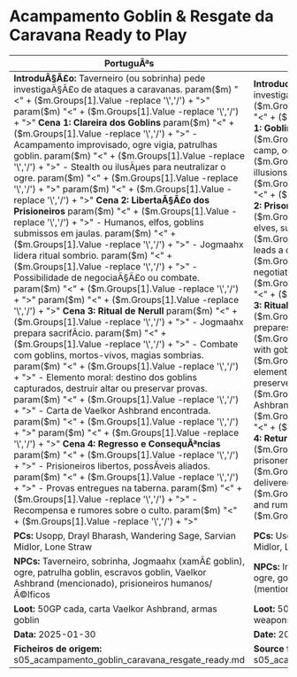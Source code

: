 ﻿# Acampamento Goblin & Resgate da Caravana  Ready to Play

| PortuguÃªs | English |
|-----------|---------|
| **IntroduÃ§Ã£o:** Taverneiro (ou sobrinha) pede investigaÃ§Ã£o de ataques a caravanas. param($m) "<" + ($m.Groups[1].Value -replace '\\','/') + ">"  param($m) "<" + ($m.Groups[1].Value -replace '\\','/') + ">" **Cena 1: Clareira dos Goblins** param($m) "<" + ($m.Groups[1].Value -replace '\\','/') + ">" - Acampamento improvisado, ogre vigia, patrulhas goblin. param($m) "<" + ($m.Groups[1].Value -replace '\\','/') + ">" - Stealth ou ilusÃµes para neutralizar o ogre. param($m) "<" + ($m.Groups[1].Value -replace '\\','/') + ">"  param($m) "<" + ($m.Groups[1].Value -replace '\\','/') + ">" **Cena 2: LibertaÃ§Ã£o dos Prisioneiros** param($m) "<" + ($m.Groups[1].Value -replace '\\','/') + ">" - Humanos, elfos, goblins submissos em jaulas. param($m) "<" + ($m.Groups[1].Value -replace '\\','/') + ">" - Jogmaahx lidera ritual sombrio. param($m) "<" + ($m.Groups[1].Value -replace '\\','/') + ">" - Possibilidade de negociaÃ§Ã£o ou combate. param($m) "<" + ($m.Groups[1].Value -replace '\\','/') + ">"  param($m) "<" + ($m.Groups[1].Value -replace '\\','/') + ">" **Cena 3: Ritual de Nerull** param($m) "<" + ($m.Groups[1].Value -replace '\\','/') + ">" - Jogmaahx prepara sacrifÃ­cio. param($m) "<" + ($m.Groups[1].Value -replace '\\','/') + ">" - Combate com goblins, mortos-vivos, magias sombrias. param($m) "<" + ($m.Groups[1].Value -replace '\\','/') + ">" - Elemento moral: destino dos goblins capturados, destruir altar ou preservar provas. param($m) "<" + ($m.Groups[1].Value -replace '\\','/') + ">" - Carta de Vaelkor Ashbrand encontrada. param($m) "<" + ($m.Groups[1].Value -replace '\\','/') + ">"  param($m) "<" + ($m.Groups[1].Value -replace '\\','/') + ">" **Cena 4: Regresso e ConsequÃªncias** param($m) "<" + ($m.Groups[1].Value -replace '\\','/') + ">" - Prisioneiros libertos, possÃ­veis aliados. param($m) "<" + ($m.Groups[1].Value -replace '\\','/') + ">" - Provas entregues na taberna. param($m) "<" + ($m.Groups[1].Value -replace '\\','/') + ">" - Recompensa e rumores sobre o culto. param($m) "<" + ($m.Groups[1].Value -replace '\\','/') + ">"  | **Introduction:** Innkeeper (or niece) requests investigation of caravan attacks. param($m) "<" + ($m.Groups[1].Value -replace '\\','/') + ">"  param($m) "<" + ($m.Groups[1].Value -replace '\\','/') + ">" **Scene 1: Goblin Clearing** param($m) "<" + ($m.Groups[1].Value -replace '\\','/') + ">" - Makeshift camp, ogre watchman, goblin patrols. param($m) "<" + ($m.Groups[1].Value -replace '\\','/') + ">" - Stealth or illusions to neutralize ogre. param($m) "<" + ($m.Groups[1].Value -replace '\\','/') + ">"  param($m) "<" + ($m.Groups[1].Value -replace '\\','/') + ">" **Scene 2: Prisoner Rescue** param($m) "<" + ($m.Groups[1].Value -replace '\\','/') + ">" - Humans, elves, submissive goblins in cages. param($m) "<" + ($m.Groups[1].Value -replace '\\','/') + ">" - Jogmaahx leads a dark ritual. param($m) "<" + ($m.Groups[1].Value -replace '\\','/') + ">" - Option to negotiate or fight. param($m) "<" + ($m.Groups[1].Value -replace '\\','/') + ">"  param($m) "<" + ($m.Groups[1].Value -replace '\\','/') + ">" **Scene 3: Ritual of Nerull** param($m) "<" + ($m.Groups[1].Value -replace '\\','/') + ">" - Jogmaahx prepares a sacrifice. param($m) "<" + ($m.Groups[1].Value -replace '\\','/') + ">" - Combat with goblins, undead, dark magic. param($m) "<" + ($m.Groups[1].Value -replace '\\','/') + ">" - Moral element: fate of captured goblins, destroy altar or preserve evidence. param($m) "<" + ($m.Groups[1].Value -replace '\\','/') + ">" - Vaelkor Ashbrands letter found. param($m) "<" + ($m.Groups[1].Value -replace '\\','/') + ">"  param($m) "<" + ($m.Groups[1].Value -replace '\\','/') + ">" **Scene 4: Return and Consequences** param($m) "<" + ($m.Groups[1].Value -replace '\\','/') + ">" - Freed prisoners, possible allies. param($m) "<" + ($m.Groups[1].Value -replace '\\','/') + ">" - Evidence delivered at tavern. param($m) "<" + ($m.Groups[1].Value -replace '\\','/') + ">" - Reward and rumors about the cult. param($m) "<" + ($m.Groups[1].Value -replace '\\','/') + ">"  |
| **PCs:** Usopp, Drayl Bharash, Wandering Sage, Sarvian Midlor, Lone Straw | **PCs:** Usopp, Drayl Bharash, Wandering Sage, Sarvian Midlor, Lone Straw |
| **NPCs:** Taverneiro, sobrinha, Jogmaahx (xamÃ£ goblin), ogre, patrulha goblin, escravos goblin, Vaelkor Ashbrand (mencionado), prisioneiros humanos/Ã©lficos | **NPCs:** Innkeeper, niece, Jogmaahx (goblin shaman), ogre, goblin patrol, goblin slaves, Vaelkor Ashbrand (mentioned), human/elven prisoners |
| **Loot:** 50GP cada, carta Vaelkor Ashbrand, armas goblin | **Loot:** 50GP each, Vaelkor Ashbrands letter, goblin weapons |
| **Data:** 2025-01-30 | **Date:** 2025-01-30 |
| **Ficheiros de origem:** s05_acampamento_goblin_caravana_resgate_ready.md | **Source files:** s05_acampamento_goblin_caravana_resgate_ready.md |


























